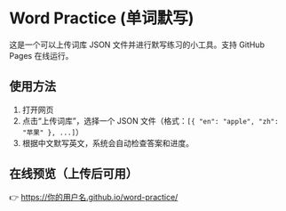 # Word Practice (单词默写)

这是一个可以上传词库 JSON 文件并进行默写练习的小工具。支持 GitHub Pages 在线运行。

## 使用方法

1. 打开网页
2. 点击“上传词库”，选择一个 JSON 文件（格式：`[{ "en": "apple", "zh": "苹果" }, ...]`）
3. 根据中文默写英文，系统会自动检查答案和进度。

## 在线预览（上传后可用）

👉 https://你的用户名.github.io/word-practice/
